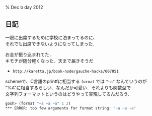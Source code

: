 % Dec b day 2012

## 日記

一限に出席するために学校に泊まってるのに、  
それでも出席できないようになってしまった．

お金が振り込まれてた．  
キモチが随分軽くなった．天まで届きそうだ

- `http://karetta.jp/book-node/gauche-hacks/007051`

schemeで、C言語のprintfに相当する `format` では `"~a"` なんていうのが  
"%A"に相当するらしい．なんだか可愛い．それよりも関数型で  
文字列フォーマットというのはどうやって実現してるんだろう．

```scheme
gosh> (format "~a ~a ~a" 1 2)
*** ERROR: too few arguments for format string: "~a ~a ~a"
```
